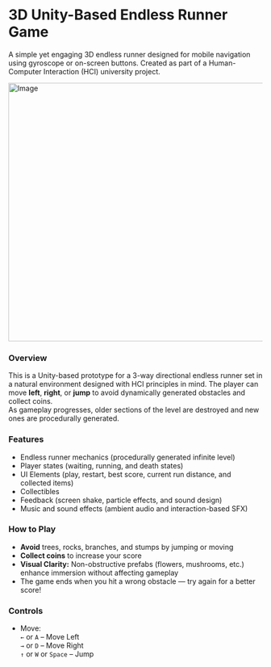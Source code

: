 # 3D Unity-Based Endless Runner Game

A simple yet engaging 3D endless runner designed for mobile navigation using gyroscope or on-screen buttons.
Created as part of a Human-Computer Interaction (HCI) university project.  

<img width="512" alt="Image" src="https://github.com/user-attachments/assets/84703e9e-9122-4055-85df-83940ae10821" />

### Overview

This is a Unity-based prototype for a 3-way directional endless runner set in a natural environment designed with HCI principles in mind. The player can move **left**, **right**, or **jump** to avoid dynamically generated obstacles and collect coins.  
As gameplay progresses, older sections of the level are destroyed and new ones are procedurally generated.

### Features

- Endless runner mechanics (procedurally generated infinite level)
- Player states (waiting, running, and death states)
- UI Elements (play, restart, best score, current run distance, and collected items)
- Collectibles
- Feedback (screen shake, particle effects, and sound design)
- Music and sound effects (ambient audio and interaction-based SFX)

### How to Play

- **Avoid** trees, rocks, branches, and stumps by jumping or moving
- **Collect coins** to increase your score
- **Visual Clarity:** Non-obstructive prefabs (flowers, mushrooms, etc.) enhance immersion without affecting gameplay
- The game ends when you hit a wrong obstacle — try again for a better score!

### Controls

- Move:  
  `←` or `A` – Move Left  
  `→` or `D` – Move Right  
  `↑` or `W` or `Space` – Jump




